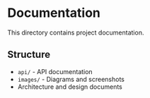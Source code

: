 # Documentation

This directory contains project documentation.

## Structure

- `api/` - API documentation
- `images/` - Diagrams and screenshots
- Architecture and design documents
